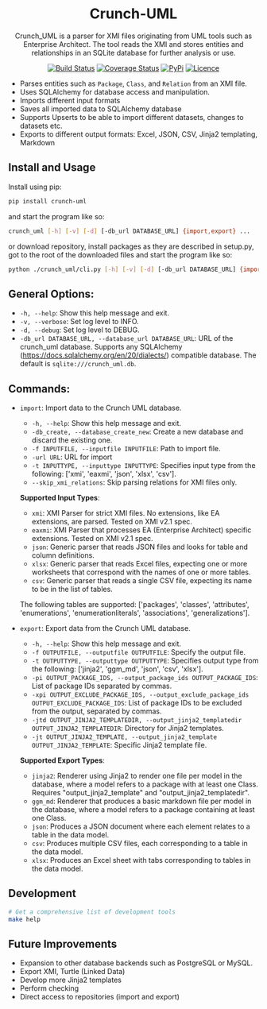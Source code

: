 <div align="center">

# Crunch-UML

Crunch_UML is a parser for XMI files originating from UML tools such as Enterprise Architect. The tool reads the XMI and stores entities and relationships in an SQLite database for further analysis or use.

[![Build Status](https://github.com/brienen/crunch_uml/workflows/build/badge.svg)](https://github.com/brienen/crunch_uml/actions)
[![Coverage Status](https://coveralls.io/repos/github/brienen/crunch_uml/badge.svg?branch=main)](https://coveralls.io/github/brienen/crunch_uml?branch=main)
[![PyPi](https://img.shields.io/pypi/v/crunch_uml)](https://pypi.org/project/crunch_uml)
[![Licence](https://img.shields.io/badge/license-MIT-blue)](LICENSE)

</div>

- Parses entities such as `Package`, `Class`, and `Relation` from an XMI file.
- Uses SQLAlchemy for database access and manipulation.
- Imports different input formats
- Saves all imported data to SQLAlchemy database
- Supports Upserts to be able to import different datasets, changes to datasets etc.  
- Exports to different output formats: Excel, JSON, CSV, Jinja2 templating, Markdown

## Install and Usage

Install using pip:

```bash
pip install crunch-uml
```

and start the program like so:

```bash
crunch_uml [-h] [-v] [-d] [-db_url DATABASE_URL] {import,export} ...
```

or download repository, install packages as they are described in setup.py, got to the root of the downloaded files and start the program like so:  

```bash
python ./crunch_uml/cli.py [-h] [-v] [-d] [-db_url DATABASE_URL] {import,export} ...
```

## General Options:

- `-h, --help`: Show this help message and exit.
- `-v, --verbose`: Set log level to INFO.
- `-d, --debug`: Set log level to DEBUG.
- `-db_url DATABASE_URL, --database_url DATABASE_URL`: URL of the crunch_uml database. Supports any SQLAlchemy (https://docs.sqlalchemy.org/en/20/dialects/) compatible database. The default is `sqlite:///crunch_uml.db`.

## Commands:

- `import`: Import data to the Crunch UML database.
  - `-h, --help`: Show this help message and exit.
  - `-db_create, --database_create_new`: Create a new database and discard the existing one.
  - `-f INPUTFILE, --inputfile INPUTFILE`: Path to import file.
  - `-url URL`: URL for import
  - `-t INPUTTYPE, --inputtype INPUTTYPE`: Specifies input type from the following: ['xmi', 'eaxmi', 'json', 'xlsx', 'csv'].
  - `--skip_xmi_relations`: Skip parsing relations for XMI files only.
  
  **Supported Input Types**:
    - `xmi`: XMI Parser for strict XMI files. No extensions, like EA extensions, are parsed. Tested on XMI v2.1 spec.
    - `eaxmi`: XMI Parser that processes EA (Enterprise Architect) specific extensions. Tested on XMI v2.1 spec.
    - `json`: Generic parser that reads JSON files and looks for table and column definitions.
    - `xlsx`: Generic parser that reads Excel files, expecting one or more worksheets that correspond with the names of one or more tables.
    - `csv`: Generic parser that reads a single CSV file, expecting its name to be in the list of tables.
  
  The following tables are supported: ['packages', 'classes', 'attributes', 'enumerations', 'enumerationliterals', 'associations', 'generalizations'].

- `export`: Export data from the Crunch UML database.
  - `-h, --help`: Show this help message and exit.
  - `-f OUTPUTFILE, --outputfile OUTPUTFILE`: Specify the output file.
  - `-t OUTPUTTYPE, --outputtype OUTPUTTYPE`: Specifies output type from the following: ['jinja2', 'ggm_md', 'json', 'csv', 'xlsx'].
  - `-pi OUTPUT_PACKAGE_IDS, --output_package_ids OUTPUT_PACKAGE_IDS`: List of package IDs separated by commas.
  - `-xpi OUTPUT_EXCLUDE_PACKAGE_IDS, --output_exclude_package_ids OUTPUT_EXCLUDE_PACKAGE_IDS`: List of package IDs to be excluded from the output, separated by commas.
  - `-jtd OUTPUT_JINJA2_TEMPLATEDIR, --output_jinja2_templatedir OUTPUT_JINJA2_TEMPLATEDIR`: Directory for Jinja2 templates.
  - `-jt OUTPUT_JINJA2_TEMPLATE, --output_jinja2_template OUTPUT_JINJA2_TEMPLATE`: Specific Jinja2 template file.
  
  **Supported Export Types**:
    - `jinja2`: Renderer using Jinja2 to render one file per model in the database, where a model refers to a package with at least one Class. Requires "output_jinja2_template" and "output_jinja2_templatedir".
    - `ggm_md`: Renderer that produces a basic markdown file per model in the database, where a model refers to a package containing at least one Class.
    - `json`: Produces a JSON document where each element relates to a table in the data model.
    - `csv`: Produces multiple CSV files, each corresponding to a table in the data model.
    - `xlsx`: Produces an Excel sheet with tabs corresponding to tables in the data model.


## Development

```bash
# Get a comprehensive list of development tools
make help
```

## Future Improvements

- Expansion to other database backends such as PostgreSQL or MySQL.
- Export XMI, Turtle (Linked Data)
- Develop more Jinja2 templates
- Perform checking
- Direct access to repositories (import and export)
